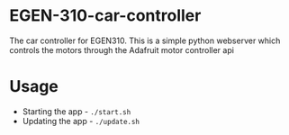 # EGEN-310-car-controller

The car controller for EGEN310. This is a simple python webserver which controls the motors through the Adafruit motor controller api

# Usage


* Starting the app - `./start.sh`
* Updating the app - `./update.sh`
